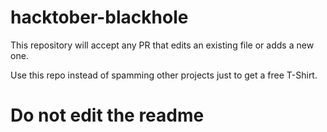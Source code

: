# hacktober-blackhole
This repository will accept any PR that edits an existing file or adds a new one.

Use this repo instead of spamming other projects just to get a free T-Shirt.

# Do not edit the readme
